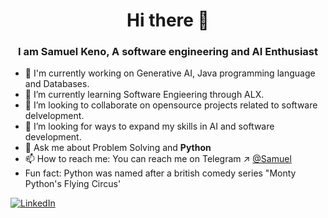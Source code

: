 <h1 align="center">Hi there 👋</h1>
<h3 align="center">I am Samuel Keno, A software engineering and AI Enthusiast</h3>

<!--
**Samuel-K95/Samuel-K95** is a ✨ _special_ ✨ repository because its `README.md` (this file) appears on your GitHub profile.

Here are some ideas to get you started:

-->
- 🔭 I'm currently working on Generative AI, Java programming language and Databases.
- 🌱 I’m currently learning Software Engieering through ALX.
- 👯 I’m looking to collaborate on opensource projects related to software delvelopment.
- 🤔 I’m looking for ways to expand my skills in AI and software development.
- 💬 Ask me about Problem Solving and **Python**
- 📫 How to reach me: You can reach me on Telegram ↗ [@Samuel](https://t.me/sami_g95)
- Fun fact: Python was named after a british comedy series "Monty Python's Flying Circus'

[![LinkedIn](https://img.shields.io/badge/LinkedIn-blue?style=for-the-badge&logo=LinkedIn&logoColor=white)](https://www.linkedin.com/in/samuel-keno)
